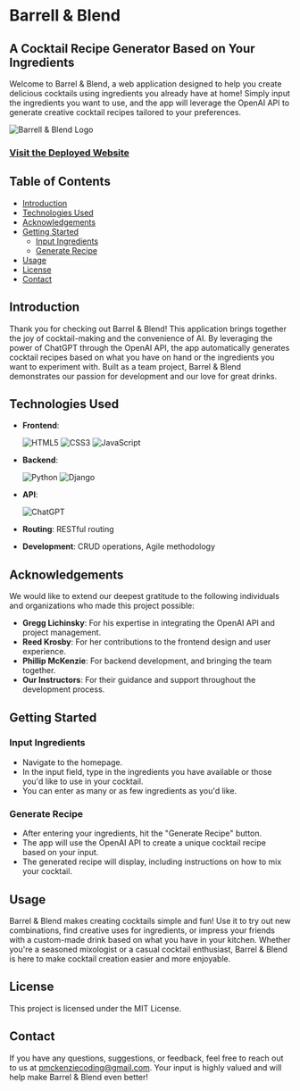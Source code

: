 # Barrell & Blend

## A Cocktail Recipe Generator Based on Your Ingredients

Welcome to Barrel & Blend, a web application designed to help you create delicious cocktails using ingredients you already have at home! Simply input the ingredients you want to use, and the app will leverage the OpenAI API to generate creative cocktail recipes tailored to your preferences.

![Barrell & Blend Logo](https://i.imgur.com/nSSNFrF.png)

### [Visit the Deployed Website](https://barrellandblend-6d3f0840a2d5.herokuapp.com/)

## Table of Contents

- [Introduction](#introduction)
- [Technologies Used](#technologies-used)
- [Acknowledgements](#acknowledgements)
- [Getting Started](#getting-started)
  - [Input Ingredients](#input-ingredients)
  - [Generate Recipe](#generate-recipe)
- [Usage](#usage)
- [License](#license)
- [Contact](#contact)

## Introduction

Thank you for checking out Barrel & Blend! This application brings together the joy of cocktail-making and the convenience of AI. By leveraging the power of ChatGPT through the OpenAI API, the app automatically generates cocktail recipes based on what you have on hand or the ingredients you want to experiment with. Built as a team project, Barrel & Blend demonstrates our passion for development and our love for great drinks.

## Technologies Used

- **Frontend**: 

  ![HTML5](https://img.shields.io/badge/HTML5-E34F26?style=for-the-badge&logo=html5&logoColor=white) ![CSS3](https://img.shields.io/badge/CSS3-1572B6?style=for-the-badge&logo=css3&logoColor=white) ![JavaScript](https://img.shields.io/badge/JavaScript-323330?style=for-the-badge&logo=javascript&logoColor=F7DF1E)
- **Backend**: 

  ![Python](https://img.shields.io/badge/python-3670A0?style=for-the-badge&logo=python&logoColor=ffdd54) ![Django](https://img.shields.io/badge/django-%23092E20.svg?style=for-the-badge&logo=django&logoColor=white)
- **API**: 

  ![ChatGPT](https://img.shields.io/badge/chatGPT-74aa9c?style=for-the-badge&logo=openai&logoColor=white)
- **Routing**: RESTful routing
- **Development**: CRUD operations, Agile methodology

## Acknowledgements

We would like to extend our deepest gratitude to the following individuals and organizations who made this project possible:

- **Gregg Lichinsky**: For his expertise in integrating the OpenAI API and project management.
- **Reed Krosby**: For her contributions to the frontend design and user experience.
- **Phillip McKenzie**: For backend development, and bringing the team together.
- **Our Instructors**: For their guidance and support throughout the development process.

## Getting Started

### Input Ingredients

- Navigate to the homepage.
- In the input field, type in the ingredients you have available or those you'd like to use in your cocktail.
- You can enter as many or as few ingredients as you'd like.

### Generate Recipe

- After entering your ingredients, hit the "Generate Recipe" button.
- The app will use the OpenAI API to create a unique cocktail recipe based on your input.
- The generated recipe will display, including instructions on how to mix your cocktail.

## Usage

Barrel & Blend makes creating cocktails simple and fun! Use it to try out new combinations, find creative uses for ingredients, or impress your friends with a custom-made drink based on what you have in your kitchen. Whether you're a seasoned mixologist or a casual cocktail enthusiast, Barrel & Blend is here to make cocktail creation easier and more enjoyable.

## License

This project is licensed under the MIT License.

## Contact

If you have any questions, suggestions, or feedback, feel free to reach out to us at pmckenziecoding@gmail.com. Your input is highly valued and will help make Barrel & Blend even better!
